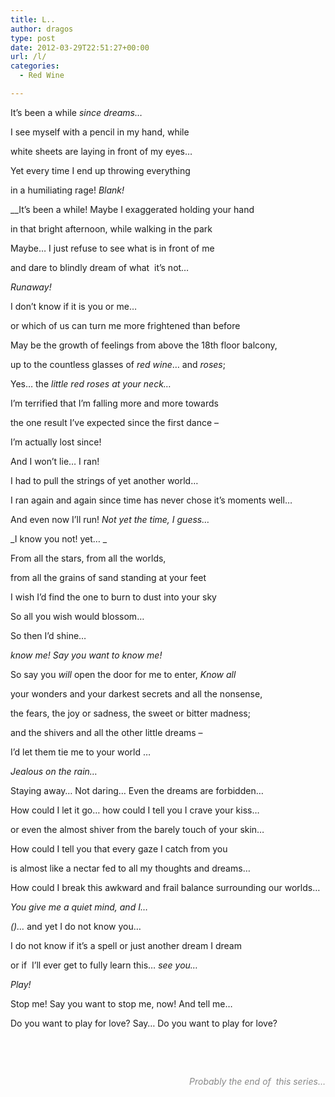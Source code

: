 ```yaml
---
title: L..
author: dragos
type: post
date: 2012-03-29T22:51:27+00:00
url: /l/
categories:
  - Red Wine

---
```

It&#8217;s been a while _since dreams&#8230;_

I see myself with a pencil in my hand, while
  
white sheets are laying in front of my eyes&#8230;
  
Yet every time I end up throwing everything
  
in a humiliating rage! _Blank!_

__It&#8217;s been a while! Maybe I exaggerated holding your hand
  
in that bright afternoon, while walking in the park
  
Maybe&#8230; I just refuse to see what is in front of me<!--more-->


  
and dare to blindly dream of what  it&#8217;s not&#8230;

_Runaway!_

I don&#8217;t know if it is you or me&#8230;
  
or which of us can turn me more frightened than before
  
May be the growth of feelings from above the 18th floor balcony,
  
up to the countless glasses of _red wine_&#8230; and _roses_;
  
Yes&#8230; the _little red roses at your neck&#8230;_

I&#8217;m terrified that I&#8217;m falling more and more towards
  
the one result I&#8217;ve expected since the first dance &#8211;
  
I&#8217;m actually lost since!

And I won&#8217;t lie&#8230; I ran!
  
I had to pull the strings of yet another world&#8230;
  
I ran again and again since time has never chose it&#8217;s moments well&#8230;
  
And even now I&#8217;ll run! _Not yet the time, I guess&#8230;_

_I know you not! yet&#8230; _

From all the stars, from all the worlds,
  
from all the grains of sand standing at your feet
  
I wish I&#8217;d find the one to burn to dust into your sky
  
So all you wish would blossom&#8230;
  
So then I&#8217;d shine&#8230;

_know me! Say you want to know me!_

So say you _will_ open the door for me to enter, _Know all_
  
your wonders and your darkest secrets and all the nonsense,
  
the fears, the joy or sadness, the sweet or bitter madness;
  
and the shivers and all the other little dreams &#8211;
  
I&#8217;d let them tie me to your world &#8230;

_Jealous on the rain&#8230;_

Staying away&#8230; Not daring&#8230; Even the dreams are forbidden&#8230;
  
How could I let it go&#8230; how could I tell you I crave your kiss&#8230;
  
or even the almost shiver from the barely touch of your skin&#8230;
  
How could I tell you that every gaze I catch from you
  
is almost like a nectar fed to all my thoughts and dreams&#8230;
  
How could I break this awkward and frail balance surrounding our worlds&#8230;

_You give me a quiet mind, and I&#8230;_

_()&#8230;_ and yet I do not know you&#8230;
  
I do not know if it&#8217;s a spell or just another dream I dream
  
or if  I&#8217;ll ever get to fully learn this&#8230; _see you&#8230;_

_Play!_

Stop me! Say you want to stop me, now! And tell me&#8230;
  
Do you want to play for love? Say&#8230; Do you want to play for love?

&nbsp;

&nbsp;

<p style="text-align: right;">
  <span style="color: #888888;"><em>Probably the end of  this series&#8230;</em></span>
</p>
